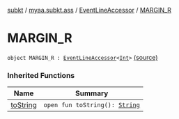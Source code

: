 [subkt](../../index.md) / [myaa.subkt.ass](../index.md) / [EventLineAccessor](index.md) / [MARGIN_R](./-m-a-r-g-i-n_-r.md)

# MARGIN_R

`object MARGIN_R : `[`EventLineAccessor`](index.md)`<`[`Int`](https://kotlinlang.org/api/latest/jvm/stdlib/kotlin/-int/index.html)`>` [(source)](https://github.com/Myaamori/SubKt/blob/0.1.9/src/main/kotlin/myaa/subkt/ass/parser.kt#L437)

### Inherited Functions

| Name | Summary |
|---|---|
| [toString](to-string.md) | `open fun toString(): `[`String`](https://kotlinlang.org/api/latest/jvm/stdlib/kotlin/-string/index.html) |
